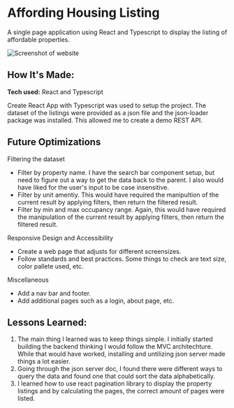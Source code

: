 # Affording Housing Listing
A single page application using React and Typescript to display the listing of affordable properties.

![Screenshot of website](https://res.cloudinary.com/dyz5kerw5/image/upload/v1673041002/Screen_Shot_2023-01-06_at_10.11.02_AM_q2csfi.png)

## How It's Made:

**Tech used:** React and Typescript

Create React App with Typescript was used to setup the project. The dataset of the listings were provided as a json file and the json-loader package was installed. This allowed me to create a demo REST API. 

## Future Optimizations

Filtering the dataset
- Filter by property name. I have the search bar component setup, but need to figure out a way to get the data back to the parent. I also would have liked for the user's input to be case insensitive. 
- Filter by unit amentiy. This would have required the manipultion of the current result by applying filters, then return the filtered result.
- Filter by min and max occupancy range. Again, this would have required the manipulation of the current result by applying filters, then return the filtered result. 

Responsive Design and Accessibility
- Create a web page that adjusts for different screensizes. 
- Follow standards and best practices. Some things to check are text size, color pallete used, etc.

Miscellaneous
- Add a nav bar and footer.
- Add additional pages such as a login, about page, etc.

## Lessons Learned:

1. The main thing I learned was to keep things simple. I initially started building the backend thinking I would follow the MVC architechture. While that would have worked, installing and untilizing json server made things a lot easier. 
2. Going through the json server doc, I found there were different ways to query the data and found one that could sort the data alphabetically. 
3. I learned how to use react pagination library to display the property listings and by calculating the pages, the correct amount of pages were listed.
